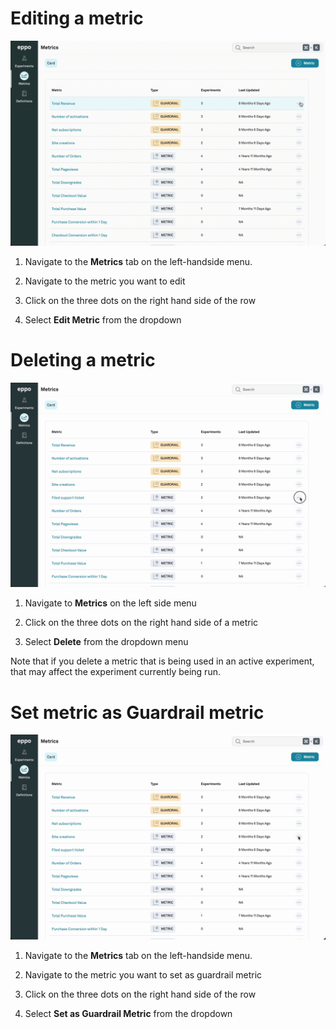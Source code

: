 # Editing a metric

![Editing a metric](../../../static/img/building-experiments/edit-metric.gif)

1. Navigate to the **Metrics** tab on the left-handside menu.

2. Navigate to the metric you want to edit

3. Click on the three dots on the right hand side of the row

4. Select **Edit Metric** from the dropdown


# Deleting a metric

![Deleting a metric](../../../static/img/building-experiments/delete-metric.gif)

1. Navigate to **Metrics** on the left side menu

2. Click on the three dots on the right hand side of a metric

3. Select **Delete** from the dropdown menu

Note that if you delete a metric that is being used in an active experiment, that may affect the experiment currently being run.


# Set metric as Guardrail metric

![Create guardrail metric](../../../static/img/building-experiments/set-as-guardrail.gif)

1. Navigate to the **Metrics** tab on the left-handside menu.

2. Navigate to the metric you want to set as guardrail metric

3. Click on the three dots on the right hand side of the row

4. Select **Set as Guardrail Metric** from the dropdown
